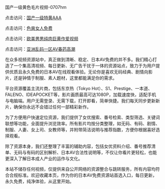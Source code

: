 国产一级黄色毛片视频-0707hm


点击访问：<a href="https://rtj-3zo.pages.dev/">国产一级特黄AAA</a>

点击访问：<a href="https://vassv.pages.dev/">色爽女人免费</a>

点击访问：<a href="https://gda-c7m.pages.dev/">欧美男男纯肉巨黄作爱视频</a>

点击访问：<a href="https://cfad.pages.dev/">亚洲乱码一区AV春药高潮</a>


在众多视频资源站中，真正做到清晰、稳定、日本AV免费的并不多。我们精心打造了一个集高清视频、每日更新、无广告干扰于一体的资源站点，致力于为用户提供优质且永久免费的日本AV在线观看体验。无论你是喜欢无码经典、剧情向影片，还是钟情于制服、素人题材，这里都能满足你的需求。

平台资源覆盖主流片商，包括东京热（Tokyo Hot）、S1、Prestige、一本道、FALENO、IDEAPOCKET等，影片画质最高可达1080P，加载速度快，适配手机与电脑端。用户无需登录、无需下载，打开即看，简单快捷。我们每天同步更新新片，确保你永远不会错过任何一部精彩新作。

为了方便用户快速定位资源，我们提供了女优搜索、番号检索、类型筛选、关键词联想等功能，全面提升浏览效率。所有影片均按分类整理，如无码、有码、剧情、制服、人妻、女上司、女教师等，并附带简洁说明与推荐指数，方便你根据喜好选择观看。

除了资源本身，我们还整理了丰富的辅助内容，包括女优资料介绍、番号推荐清单、无码与有码的区别解析、日本AV合法性说明等，不仅让你看片更轻松，也能更深入了解日本成人产业的运作与文化。

本站不储存任何视频，仅提供来自公开网络的资源整合与跳转服务，所有内容均符合合规标准。欢迎收藏本页，作为你的日本AV免费资源站首选入口，每日更新，永久免费，纯净体验，从这里开始。

<span style="display:none;">[Canonical link]( ）</span>
